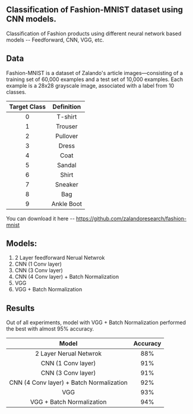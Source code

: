 ## Classification of Fashion-MNIST dataset using CNN models. 

Classification of Fashion products using different neural network based models -- Feedforward, CNN, VGG, etc.


## Data
Fashion-MNIST is a dataset of Zalando's article images—consisting of a training set of 60,000 examples and a test set of 10,000 examples. Each example is a 28x28 grayscale image, associated with a label from 10 classes.

| Target Class  |   Definition  |
|     :---:     |     :---:     |
|       0       |    T-shirt    |
|       1       | Trouser  |
|       2       | Pullover  |
|       3       | Dress   |
|       4       | Coat  |
|       5       | Sandal  |
|       6       | Shirt  |
|       7       | Sneaker  |
|       8       | Bag |
|       9       | Ankle Boot  |

You can download it here -- https://github.com/zalandoresearch/fashion-mnist

## Models:
1. 2 Layer feedforward Nerual Netwrok
2. CNN (1 Conv layer)
3. CNN (3 Conv layer)
4. CNN (4 Conv layer) + Batch Normalization
5. VGG
6. VGG + Batch Normalization

## Results
Out of all experiments, model with VGG + Batch Normalization performed the best with almost 95% accuracy.

| Model | Accuracy |
| :---: |   :---:   |
| 2 Layer Nerual Netwrok |    88%   |
| CNN (1 Conv layer) | 91%  |
| CNN (3 Conv layer) | 91%  |
| CNN (4 Conv layer) + Batch Normalization | 92%   |
|  VGG     | 93%  |
| VGG + Batch Normalization| 94%  |

